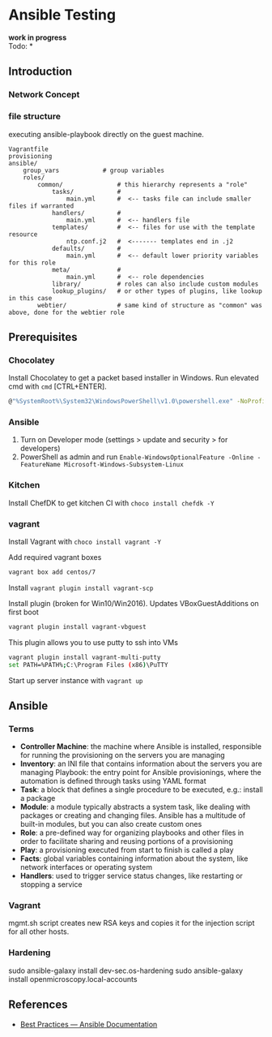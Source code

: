 # Ansible Testing

**work in progress**  
Todo:
*



## Introduction

### Network Concept



### file structure
executing ansible-playbook directly on the guest machine.
```
Vagrantfile
provisioning
ansible/
    group_vars            # group variables
    roles/
        common/               # this hierarchy represents a "role"
            tasks/            #
                main.yml      #  <-- tasks file can include smaller files if warranted
            handlers/         #
                main.yml      #  <-- handlers file
            templates/        #  <-- files for use with the template resource
                ntp.conf.j2   #  <------- templates end in .j2
            defaults/         #
                main.yml      #  <-- default lower priority variables for this role
            meta/             #
                main.yml      #  <-- role dependencies
            library/          # roles can also include custom modules
            lookup_plugins/   # or other types of plugins, like lookup in this case
        webtier/              # same kind of structure as "common" was above, done for the webtier role
```

## Prerequisites
### Chocolatey
Install Chocolatey to get a packet based installer in Windows.
Run elevated cmd with `cmd` [CTRL+ENTER].
```Bash
@"%SystemRoot%\System32\WindowsPowerShell\v1.0\powershell.exe" -NoProfile -InputFormat None -ExecutionPolicy Bypass -Command "iex ((New-Object System.Net.WebClient).DownloadString('https://chocolatey.org/install.ps1'))" && SET "PATH=%PATH%;%ALLUSERSPROFILE%\chocolatey\bin"
```
### Ansible
1. Turn on Developer mode (settings > update and security > for developers)
2. PowerShell as admin and run `Enable-WindowsOptionalFeature -Online -FeatureName Microsoft-Windows-Subsystem-Linux`

### Kitchen
Install ChefDK to get kitchen CI with `choco install chefdk -Y`

### vagrant
Install Vagrant with `choco install vagrant -Y`

Add required vagrant boxes
```Bash
vagrant box add centos/7
```

Install `vagrant plugin install vagrant-scp`

Install plugin (broken for Win10/Win2016). Updates VBoxGuestAdditions on first boot
```Bash
vagrant plugin install vagrant-vbguest
```

This plugin allows you to use putty to ssh into VMs
```Bash
vagrant plugin install vagrant-multi-putty
set PATH=%PATH%;C:\Program Files (x86)\PuTTY
```

Start up server instance with `vagrant up`

## Ansible
### Terms
* **Controller Machine**: the machine where Ansible is installed, responsible for running the provisioning on the servers you are managing
* **Inventory**: an INI file that contains information about the servers you are managing
Playbook: the entry point for Ansible provisionings, where the automation is defined through tasks using YAML format
* **Task**: a block that defines a single procedure to be executed, e.g.: install a package
* **Module**: a module typically abstracts a system task, like dealing with packages or creating and changing files. Ansible has a multitude of built-in modules, but you can also create custom ones
* **Role**: a pre-defined way for organizing playbooks and other files in order to facilitate sharing and reusing portions of a provisioning
* **Play**: a provisioning executed from start to finish is called a play
* **Facts**: global variables containing information about the system, like network interfaces or operating system
* **Handlers**: used to trigger service status changes, like restarting or stopping a service

### Vagrant
mgmt.sh script creates new RSA keys and copies it for the injection script for all other hosts.

### Hardening

sudo ansible-galaxy install dev-sec.os-hardening
sudo ansible-galaxy install openmicroscopy.local-accounts



## References
* [Best Practices — Ansible Documentation](http://docs.ansible.com/ansible/playbooks_best_practices.html#how-to-differentiate-staging-vs-production)
